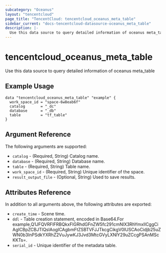 ```yaml
---
subcategory: "Oceanus"
layout: "tencentcloud"
page_title: "TencentCloud: tencentcloud_oceanus_meta_table"
sidebar_current: "docs-tencentcloud-datasource-oceanus_meta_table"
description: |-
  Use this data source to query detailed information of oceanus meta_table
---
```


# tencentcloud_oceanus_meta_table

Use this data source to query detailed information of oceanus meta_table

## Example Usage

```hcl
data "tencentcloud_oceanus_meta_table" "example" {
  work_space_id = "space-6w8eab6f"
  catalog       = "_dc"
  database      = "_db"
  table         = "tf_table"
}
```

## Argument Reference

The following arguments are supported:

* `catalog` - (Required, String) Catalog name.
* `database` - (Required, String) Database name.
* `table` - (Required, String) Table name.
* `work_space_id` - (Required, String) Unique identifier of the space.
* `result_output_file` - (Optional, String) Used to save results.

## Attributes Reference

In addition to all arguments above, the following attributes are exported:

* `create_time` - Scene time.
* `ddl` - Table creation statement, encoded in Base64.For example,Q1JFQVRFIFRBQkxFIGRhdGFnZW5fc291cmNlX3RhYmxlICggCiAgICBpZCBJTlQsIAogICAgbmFtZSBTVFJJTkcgCikgV0lUSCAoCidjb25uZWN0b3InPSdkYXRhZ2VuJywKJ3Jvd3MtcGVyLXNlY29uZCcgPSAnMScKKTs=.
* `serial_id` - Unique identifier of the metadata table.



